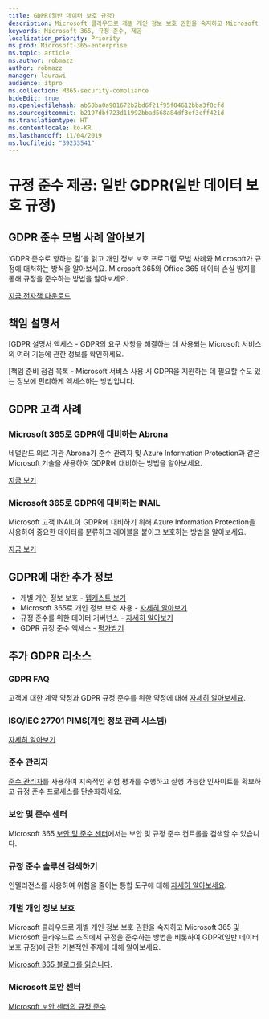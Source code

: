 ```yaml
---
title: GDPR(일반 데이터 보호 규정)
description: Microsoft 클라우드로 개별 개인 정보 보호 권한을 숙지하고 Microsoft 365 및 Microsoft 클라우드로 조직에서 규정을 준수하는 방법을 비롯하여 GDPR(일반 데이터 보호 규정)에 관한 기본적인 주제에 대해 알아보세요.
keywords: Microsoft 365, 규정 준수, 제공
localization_priority: Priority
ms.prod: Microsoft-365-enterprise
ms.topic: article
ms.author: robmazz
author: robmazz
manager: laurawi
audience: itpro
ms.collection: M365-security-compliance
hideEdit: true
ms.openlocfilehash: ab50ba0a901672b2bd6f21f95f04612bba3f8cfd
ms.sourcegitcommit: b2197dbf723d11992bbad568a84df3ef3cff421d
ms.translationtype: HT
ms.contentlocale: ko-KR
ms.lasthandoff: 11/04/2019
ms.locfileid: "39233541"
---
```

# <a name="compliance-offering-general-data-protection-regulation-gdpr"></a>규정 준수 제공: 일반 GDPR(일반 데이터 보호 규정)

## <a name="learn-about-gdpr-compliance-best-practices"></a>GDPR 준수 모범 사례 알아보기

‘GDPR 준수로 향하는 길’을 읽고 개인 정보 보호 프로그램 모범 사례와 Microsoft가 규정에 대처하는 방식을 알아보세요. Microsoft 365와 Office 365 데이터 손실 방지를 통해 규정을 준수하는 방법을 알아보세요.

[지금 전자책 다운로드](https://go.microsoft.com/fwlink/p/?linkid=2048383)

## <a name="accountability-documentation"></a>책임 설명서

[GDPR 설명서 액세스 - GDPR의 요구 사항을 해결하는 데 사용되는 Microsoft 서비스의 여러 기능에 관한 정보를 확인하세요.

[책임 준비 점검 목록 - Microsoft 서비스 사용 시 GDPR을 지원하는 데 필요할 수도 있는 정보에 편리하게 액세스하는 방법입니다.

## <a name="gdpr-customer-stories"></a>GDPR 고객 사례

### <a name="abrona-prepares-for-gdpr-with-microsoft-365"></a>Microsoft 365로 GDPR에 대비하는 Abrona

네덜란드 의료 기관 Abrona가 준수 관리자 및 Azure Information Protection과 같은 Microsoft 기술을 사용하여 GDPR에 대비하는 방법을 알아보세요.

[지금 보기](https://go.microsoft.com/fwlink/p/?linkid=2048705)

### <a name="inail-prepares-for-gdpr-with-microsoft-365"></a>Microsoft 365로 GDPR에 대비하는 INAIL

Microsoft 고객 INAIL이 GDPR에 대비하기 위해 Azure Information Protection을 사용하여 중요한 데이터를 분류하고 레이블을 붙이고 보호하는 방법을 알아보세요.

[지금 보기](https://go.microsoft.com/fwlink/p/?linkid=2048894)

## <a name="more-information-on-gdpr"></a>GDPR에 대한 추가 정보

- 개별 개인 정보 보호 - [웹캐스트 보기](https://go.microsoft.com/fwlink/p/?linkid=2048711)
- Microsoft 365로 개인 정보 보호 사용 - [자세히 알아보기](https://go.microsoft.com/fwlink/p/?linkid=2048712)
- 규정 준수를 위한 데이터 거버넌스 - [자세히 알아보기](https://go.microsoft.com/fwlink/p/?linkid=2052751)
- GDPR 규정 준수 액세스 - [평가받기](https://go.microsoft.com/fwlink/?linkid=2048712)

## <a name="additional-gdpr-resources"></a>추가 GDPR 리소스

### <a name="gdpr-faq"></a>GDPR FAQ

고객에 대한 계약 약정과 GDPR 규정 준수를 위한 약정에 대해 [자세히 알아보세요](https://www.microsoft.com/trust-center/privacy/gdpr-faqs).

### <a name="isoiec-27701-privacy-information-management-system-pims"></a>ISO/IEC 27701 PIMS(개인 정보 관리 시스템)

[자세히 알아보기](offering-iso-27701.md)

### <a name="compliance-manager"></a>준수 관리자

[준수 관리자](https://go.microsoft.com/fwlink/p/?linkid=2048390)를 사용하여 지속적인 위험 평가를 수행하고 실행 가능한 인사이트를 확보하고 규정 준수 프로세스를 단순화하세요.

### <a name="security-and-compliance-center"></a>보안 및 준수 센터

Microsoft 365 [보안 및 준수 센터](https://docs.microsoft.com/microsoft-365/security/office-365-security/microsoft-security-and-compliance)에서는 보안 및 규정 준수 컨트롤을 검색할 수 있습니다.

### <a name="discover-compliance-solutions"></a>규정 준수 솔루션 검색하기

인텔리전스를 사용하여 위험을 줄이는 통합 도구에 대해 [자세히 알아보세요](https://products.office.com/business/security-and-compliance/compliance-solutions).

### <a name="safeguard-individual-privacy"></a>개별 개인 정보 보호

Microsoft 클라우드로 개별 개인 정보 보호 권한을 숙지하고 Microsoft 365 및 Microsoft 클라우드로 조직에서 규정을 준수하는 방법을 비롯하여 GDPR(일반 데이터 보호 규정)에 관한 기본적인 주제에 대해 알아보세요.

[Microsoft 365 블로그를 읽습니다](https://go.microsoft.com/fwlink/p/?linkid=2048733).

### <a name="microsoft-trust-center"></a>Microsoft 보안 센터

[Microsoft 보안 센터의 규정 준수](https://www.microsoft.com/trust-center/compliance/compliance-overview)
